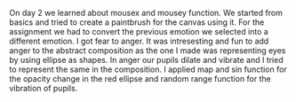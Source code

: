 On day 2 we learned about mousex and mousey function. We started from basics and tried to create a paintbrush for the canvas using it. For the assignment we had to convert the previous emotion we selected into a different emotion. I got fear to anger. It was intresesting and fun to add anger to the abstract composition as the one I made was representing eyes by using ellipse as shapes. In anger our pupils dilate and vibrate and I tried to represent the same in the composition. I applied map and sin function for the opacity change in the red ellipse and random range function for the vibration of pupils. 